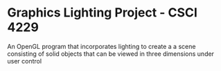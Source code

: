 # Graphics Lighting Project - CSCI 4229
An OpenGL program that incorporates lighting to create a a scene consisting of solid objects that can be viewed in three dimensions under user control
